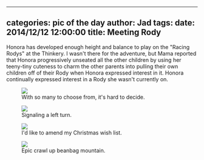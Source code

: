 
---
categories: pic of the day
author: Jad
tags: 
date: 2014/12/12 12:00:00
title: Meeting Rody
---
<p>
Honora has developed enough height and balance to play on the "Racing Rodys" at the Thinkery.  I wasn't there for the adventure, but Mama reported that Honora progressively unseated all the other children by using her teeny-tiny cuteness to charm the other parents into pulling their own children off of their Rody when Honora expressed interest in it.  Honora continually expressed interest in a Rody she wasn't currently on.
</p>

<figure>
<img src="/img/2014/12/12/img_20141212_140353369_medium.jpg" />
<figcaption>With so many to choose from, it's hard to decide.</figcaption>
</figure>

<figure>
<img src="/img/2014/12/12/img_20141212_131405083_medium.jpg" />
<figcaption>Signaling a left turn.</figcaption>
</figure>

<figure>
<img src="/img/2014/12/12/img_20141212_131501110_medium.jpg" />
<figcaption>I'd like to amend my Christmas wish list.</figcaption>
</figure>

<figure>
<img src="/img/2014/12/12/img_20141212_133709370_medium.jpg" />
<figcaption>Epic crawl up beanbag mountain.</figcaption>
</figure>
